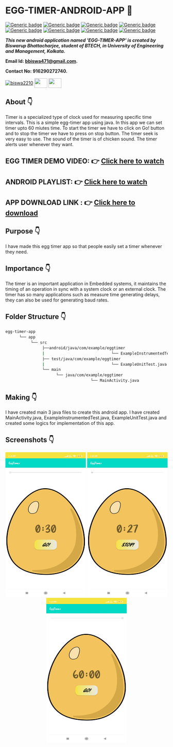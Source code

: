 # EGG-TIMER-ANDROID-APP :star_struck: 

[![Generic badge](https://img.shields.io/badge/java-v%2015-brightgreen)](https://shields.io/) [![Generic badge](https://img.shields.io/badge/android-app-ff69b4)](https://shields.io/) [![Generic badge](https://img.shields.io/badge/xml-UI-red)](https://shields.io/) [![Generic badge](https://img.shields.io/badge/classpath-v%204.0.1-yellow)](https://shields.io/) [![Generic badge](https://img.shields.io/badge/compile%20sdk%20-v%2030-blue)](https://shields.io/) [![Generic badge](https://img.shields.io/badge/buildtool%20-v%2030.0..2-orange)](https://shields.io/) [![Generic badge](https://img.shields.io/badge/target%20sdk-v%2030-green)](https://shields.io/) [![Generic badge](https://img.shields.io/badge/min%20sdk-v%2016-purple)](https://shields.io/) 

***This new android application named 'EGG-TIMER-APP' is created by Biswarup Bhattacharjee, student of BTECH, in University of Engineering and Management, Kolkata.***

**Email Id: bbiswa471@gmail.com.** 

**Contact No: 916290272740.** 

<p align="left">
<a href="https://www.facebook.com/profile.php?id=100070395300810" target="blank"><img align="center" src="https://cdn.jsdelivr.net/npm/simple-icons@3.0.1/icons/facebook.svg" alt="biswa2210" height="30" width="40" /></a>
<a href="https://instagram.com/biswarup2210" target="blank"><img align="center" src="https://cdn.jsdelivr.net/npm/simple-icons@3.0.1/icons/instagram.svg" alt="" height="30" width="40" /></a>
<a href="https://github.com/biswa2210/biswa2210" target="blank"><img align="center" src="https://cdn.jsdelivr.net/npm/simple-icons@3.0.1/icons/github.svg" alt="" height="30" width="40" /></a>
</p>

## About :point_down: 

<div align="justified">
 
Timer is a specialized type of clock used for measuring specific time intervals. This is a simple egg-timer app using java.  In this app we can set timer upto 60 miutes time. To start the timer we have to click on Go! button and to stop the timer we have to press on stop button. The timer seek is very easy to use. The sound of the timer is of chicken sound. The timer alerts user whenever they want.

</div>

## EGG TIMER DEMO VIDEO: :point_right: <a href="https://www.youtube.com/watch?v=0yt8zUb_O5k&list=PL0lbDlMJ1h4hiR-xQJTPRijsOF1-0hhAG&index=10&t=2s">Click here to watch</a>

## ANDROID PLAYLIST: :point_right: <a href="https://www.youtube.com/watch?v=Jfq38C1hKXs&list=PL0lbDlMJ1h4hiR-xQJTPRijsOF1-0hhAG">Click here to watch</a>

## APP DOWNLOAD LINK : :point_right: <a href="https://drive.google.com/file/d/1svNssIlleC-rxT1DrgBDLsotTEKRrUg_/view" download>Click here to download</a>

## Purpose :point_down:

<div align="justified">
       
I have made this egg timer app so that people easily set a timer whenever they need. 
 
</div>
       
## Importance :point_down:

<div align="justified">

The timer is an important application in Embedded systems, it maintains the timing of an operation in sync with a system clock or an external clock. The timer has so many applications such as measure time generating delays, they can also be used for generating baud rates.
 
</div>

## Folder Structure :point_down:
```bash
egg-timer-app
      └── app
           └── src
                ├──android/java/com/example/eggtimer
                |                             └── ExampleInstrumentedTest.java
                ├── test/java/com/example/eggtimer
                |                             └── ExampleUnitTest.java
                └── main
                      └── java/com/example/eggtimer
                                     └── MainActivity.java  
 ```                      
## Making :point_down:

<div align="justified">

I have created main 3 java files to create this android app. I have created MainActivity.java, ExampleInstrumentedTest.java, ExampleUnitTest.java and created some logics for implementation of this app. 

</div>


## Screenshots :point_down: 

<div align="center">
  
<a href="pics/eg1.jpeg"><img src="pics/eg1.jpeg" width="250" height= "450"></a> <a href="pics/eg2.jpeg"><img src="pics/eg2.jpeg" width="250" height= "450"></a> <a href="pics/eg3.jpeg"><img src="pics/eg3.jpeg" width="250" height= "450"></a>
       
</div>



